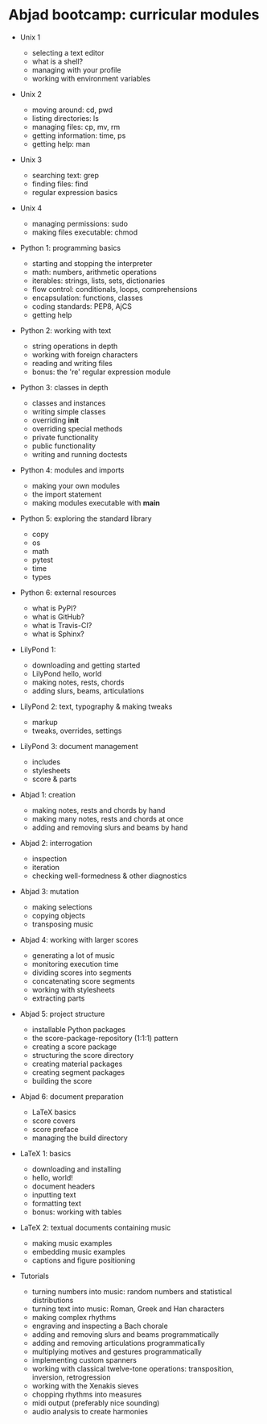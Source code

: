 Abjad bootcamp: curricular modules
==================================

* Unix 1
    * selecting a text editor
    * what is a shell?
    * managing with your profile
    * working with environment variables

* Unix 2
    * moving around: cd, pwd
    * listing directories: ls
    * managing files: cp, mv, rm
    * getting information: time, ps
    * getting help: man

* Unix 3
    * searching text: grep
    * finding files: find
    * regular expression basics

* Unix 4
    * managing permissions: sudo
    * making files executable: chmod

* Python 1: programming basics
    * starting and stopping the interpreter
    * math: numbers, arithmetic operations
    * iterables: strings, lists, sets, dictionaries
    * flow control: conditionals, loops, comprehensions
    * encapsulation: functions, classes
    * coding standards: PEP8, AjCS
    * getting help

* Python 2: working with text
    * string operations in depth
    * working with foreign characters
    * reading and writing files
    * bonus: the 're' regular expression module

* Python 3: classes in depth
    * classes and instances
    * writing simple classes
    * overriding __init__
    * overriding special methods
    * private functionality
    * public functionality
    * writing and running doctests

* Python 4: modules and imports
    * making your own modules 
    * the import statement
    * making modules executable with __main__

* Python 5: exploring the standard library
    * copy
    * os
    * math
    * pytest
    * time
    * types

* Python 6: external resources
    * what is PyPI?
    * what is GitHub?
    * what is Travis-CI?
    * what is Sphinx?

* LilyPond 1:
    * downloading and getting started
    * LilyPond hello, world
    * making notes, rests, chords
    * adding slurs, beams, articulations

* LilyPond 2: text, typography & making tweaks
    * markup
    * tweaks, overrides, settings

* LilyPond 3: document management
    * includes
    * stylesheets
    * score & parts

* Abjad 1: creation
    * making notes, rests and chords by hand
    * making many notes, rests and chords at once
    * adding and removing slurs and beams by hand

* Abjad 2: interrogation
    * inspection
    * iteration
    * checking well-formedness & other diagnostics

* Abjad 3: mutation
    * making selections
    * copying objects
    * transposing music

* Abjad 4: working with larger scores
    * generating a lot of music
    * monitoring execution time
    * dividing scores into segments
    * concatenating score segments
    * working with stylesheets
    * extracting parts

* Abjad 5: project structure
    * installable Python packages
    * the score-package-repository (1:1:1) pattern
    * creating a score package
    * structuring the score directory
    * creating material packages
    * creating segment packages
    * building the score

* Abjad 6: document preparation
    * LaTeX basics
    * score covers
    * score preface
    * managing the build directory

* LaTeX 1: basics
    * downloading and installing
    * hello, world!
    * document headers
    * inputting text
    * formatting text
    * bonus: working with tables

* LaTeX 2: textual documents containing music
    * making music examples
    * embedding music examples
    * captions and figure positioning

* Tutorials
    * turning numbers into music: random numbers and statistical distributions
    * turning text into music: Roman, Greek and Han characters
    * making complex rhythms
    * engraving and inspecting a Bach chorale
    * adding and removing slurs and beams programmatically
    * adding and removing articulations programmatically
    * multiplying motives and gestures programmatically
    * implementing custom spanners
    * working with classical twelve-tone operations: transposition, inversion,
        retrogression
    * working with the Xenakis sieves
    * chopping rhythms into measures
    * midi output (preferably nice sounding)
    * audio analysis to create harmonies
